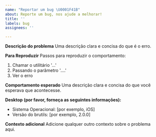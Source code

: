 ```yaml
---
name: "Reportar um bug \U0001F41B"
about: Reporte um bug, nos ajude a melhorar!
title: ''
labels: bug
assignees: ''

---
```


**Descrição do problema**
Uma descrição clara e concisa do que é o erro.

**Para Reproduzir**
Passos para reproduzir o comportamento:
1. Chamar o utilitário '...'
2. Passando o parâmetro '....'
3. Ver o erro

**Comportamento esperado**
Uma descrição clara e concisa do que você esperava que acontecesse.

**Desktop (por favor, forneça as seguintes informações):**
 - Sistema Operacional: [por exemplo, iOS]
 - Versão do brutils: [por exemplo, 2.0.0]

**Contexto adicional**
Adicione qualquer outro contexto sobre o problema aqui.
